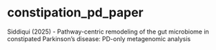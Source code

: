 # constipation_pd_paper
Siddiqui (2025) - Pathway-centric remodeling of the gut microbiome in constipated Parkinson’s disease: PD-only metagenomic analysis
